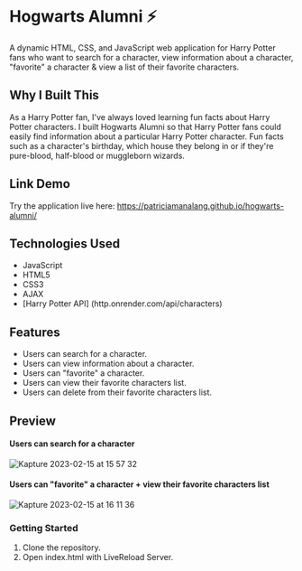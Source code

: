 # Hogwarts Alumni ⚡️

A dynamic HTML, CSS, and JavaScript web application for Harry Potter fans who want to search for a
character, view information about a character, "favorite" a character & view a list of their favorite characters.

## Why I Built This

As a Harry Potter fan, I've always loved learning fun facts about Harry Potter characters. I built Hogwarts Alumni so that Harry Potter fans could easily find information about a particular Harry Potter character. Fun facts such as a character's birthday, which house they belong in or if they're pure-blood, half-blood or muggleborn wizards.

## Link Demo

Try the application live here: https://patriciamanalang.github.io/hogwarts-alumni/

## Technologies Used

- JavaScript
- HTML5
- CSS3
- AJAX
- [Harry Potter API] (http.onrender.com/api/characters)

## Features

- Users can search for a character.
- Users can view information about a character.
- Users can "favorite" a character.
- Users can view their favorite characters list.
- Users can delete from their favorite characters list.

## Preview

#### Users can search for a character
![Kapture 2023-02-15 at 15 57 32](https://user-images.githubusercontent.com/109925604/219222705-e76e0091-3cfa-4153-ba1b-7de3bf582811.gif)



#### Users can "favorite" a character + view their favorite characters list
![Kapture 2023-02-15 at 16 11 36](https://user-images.githubusercontent.com/109925604/219224735-1806fba6-44c6-424f-8c6a-56edec891147.gif)



### Getting Started
1. Clone the repository.
2. Open index.html with LiveReload Server.
